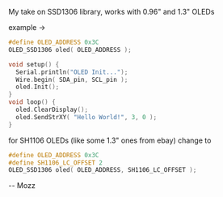 My take on SSD1306 library,
works with 0.96" and 1.3" OLEDs

example ->

``` c++
#define OLED_ADDRESS 0x3C
OLED_SSD1306 oled( OLED_ADDRESS );

void setup() {
  Serial.println("OLED Init...");
  Wire.begin( SDA_pin, SCL_pin );
  oled.Init();
}
void loop() {
  oled.ClearDisplay();
  oled.SendStrXY( "Hello World!", 3, 0 );
}
```

for SH1106 OLEDs (like some 1.3" ones from ebay) change to
``` c++
#define OLED_ADDRESS 0x3C
#define SH1106_LC_OFFSET 2
OLED_SSD1306 oled( OLED_ADDRESS, SH1106_LC_OFFSET );
```

--
Mozz
